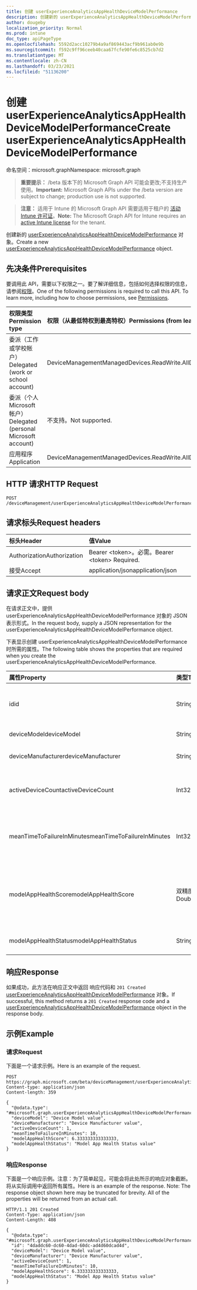 ```yaml
---
title: 创建 userExperienceAnalyticsAppHealthDeviceModelPerformance
description: 创建新的 userExperienceAnalyticsAppHealthDeviceModelPerformance 对象。
author: dougeby
localization_priority: Normal
ms.prod: intune
doc_type: apiPageType
ms.openlocfilehash: 5592d2acc10279b4a9af869443acf9b961ab0e9b
ms.sourcegitcommit: f592c9ff96ceeb40caa67fcfe90fe6c8525cb7d2
ms.translationtype: MT
ms.contentlocale: zh-CN
ms.lasthandoff: 03/23/2021
ms.locfileid: "51136200"
---
```

# <a name="create-userexperienceanalyticsapphealthdevicemodelperformance"></a><span data-ttu-id="c1ed6-103">创建 userExperienceAnalyticsAppHealthDeviceModelPerformance</span><span class="sxs-lookup"><span data-stu-id="c1ed6-103">Create userExperienceAnalyticsAppHealthDeviceModelPerformance</span></span>

<span data-ttu-id="c1ed6-104">命名空间：microsoft.graph</span><span class="sxs-lookup"><span data-stu-id="c1ed6-104">Namespace: microsoft.graph</span></span>

> <span data-ttu-id="c1ed6-105">**重要提示：** /beta 版本下的 Microsoft Graph API 可能会更改;不支持生产使用。</span><span class="sxs-lookup"><span data-stu-id="c1ed6-105">**Important:** Microsoft Graph APIs under the /beta version are subject to change; production use is not supported.</span></span>

> <span data-ttu-id="c1ed6-106">**注意：** 适用于 Intune 的 Microsoft Graph API 需要适用于租户的 [活动 Intune 许可证](https://go.microsoft.com/fwlink/?linkid=839381)。</span><span class="sxs-lookup"><span data-stu-id="c1ed6-106">**Note:** The Microsoft Graph API for Intune requires an [active Intune license](https://go.microsoft.com/fwlink/?linkid=839381) for the tenant.</span></span>

<span data-ttu-id="c1ed6-107">创建新的 [userExperienceAnalyticsAppHealthDeviceModelPerformance](../resources/intune-devices-userexperienceanalyticsapphealthdevicemodelperformance.md) 对象。</span><span class="sxs-lookup"><span data-stu-id="c1ed6-107">Create a new [userExperienceAnalyticsAppHealthDeviceModelPerformance](../resources/intune-devices-userexperienceanalyticsapphealthdevicemodelperformance.md) object.</span></span>

## <a name="prerequisites"></a><span data-ttu-id="c1ed6-108">先决条件</span><span class="sxs-lookup"><span data-stu-id="c1ed6-108">Prerequisites</span></span>
<span data-ttu-id="c1ed6-p101">要调用此 API，需要以下权限之一。要了解详细信息，包括如何选择权限的信息，请参阅[权限](/graph/permissions-reference)。</span><span class="sxs-lookup"><span data-stu-id="c1ed6-p101">One of the following permissions is required to call this API. To learn more, including how to choose permissions, see [Permissions](/graph/permissions-reference).</span></span>

|<span data-ttu-id="c1ed6-111">权限类型</span><span class="sxs-lookup"><span data-stu-id="c1ed6-111">Permission type</span></span>|<span data-ttu-id="c1ed6-112">权限（从最低特权到最高特权）</span><span class="sxs-lookup"><span data-stu-id="c1ed6-112">Permissions (from least to most privileged)</span></span>|
|:---|:---|
|<span data-ttu-id="c1ed6-113">委派（工作或学校帐户）</span><span class="sxs-lookup"><span data-stu-id="c1ed6-113">Delegated (work or school account)</span></span>|<span data-ttu-id="c1ed6-114">DeviceManagementManagedDevices.ReadWrite.All</span><span class="sxs-lookup"><span data-stu-id="c1ed6-114">DeviceManagementManagedDevices.ReadWrite.All</span></span>|
|<span data-ttu-id="c1ed6-115">委派（个人 Microsoft 帐户）</span><span class="sxs-lookup"><span data-stu-id="c1ed6-115">Delegated (personal Microsoft account)</span></span>|<span data-ttu-id="c1ed6-116">不支持。</span><span class="sxs-lookup"><span data-stu-id="c1ed6-116">Not supported.</span></span>|
|<span data-ttu-id="c1ed6-117">应用程序</span><span class="sxs-lookup"><span data-stu-id="c1ed6-117">Application</span></span>|<span data-ttu-id="c1ed6-118">DeviceManagementManagedDevices.ReadWrite.All</span><span class="sxs-lookup"><span data-stu-id="c1ed6-118">DeviceManagementManagedDevices.ReadWrite.All</span></span>|

## <a name="http-request"></a><span data-ttu-id="c1ed6-119">HTTP 请求</span><span class="sxs-lookup"><span data-stu-id="c1ed6-119">HTTP Request</span></span>
<!-- {
  "blockType": "ignored"
}
-->
``` http
POST /deviceManagement/userExperienceAnalyticsAppHealthDeviceModelPerformance
```

## <a name="request-headers"></a><span data-ttu-id="c1ed6-120">请求标头</span><span class="sxs-lookup"><span data-stu-id="c1ed6-120">Request headers</span></span>
|<span data-ttu-id="c1ed6-121">标头</span><span class="sxs-lookup"><span data-stu-id="c1ed6-121">Header</span></span>|<span data-ttu-id="c1ed6-122">值</span><span class="sxs-lookup"><span data-stu-id="c1ed6-122">Value</span></span>|
|:---|:---|
|<span data-ttu-id="c1ed6-123">Authorization</span><span class="sxs-lookup"><span data-stu-id="c1ed6-123">Authorization</span></span>|<span data-ttu-id="c1ed6-124">Bearer &lt;token&gt;。必需。</span><span class="sxs-lookup"><span data-stu-id="c1ed6-124">Bearer &lt;token&gt; Required.</span></span>|
|<span data-ttu-id="c1ed6-125">接受</span><span class="sxs-lookup"><span data-stu-id="c1ed6-125">Accept</span></span>|<span data-ttu-id="c1ed6-126">application/json</span><span class="sxs-lookup"><span data-stu-id="c1ed6-126">application/json</span></span>|

## <a name="request-body"></a><span data-ttu-id="c1ed6-127">请求正文</span><span class="sxs-lookup"><span data-stu-id="c1ed6-127">Request body</span></span>
<span data-ttu-id="c1ed6-128">在请求正文中，提供 userExperienceAnalyticsAppHealthDeviceModelPerformance 对象的 JSON 表示形式。</span><span class="sxs-lookup"><span data-stu-id="c1ed6-128">In the request body, supply a JSON representation for the userExperienceAnalyticsAppHealthDeviceModelPerformance object.</span></span>

<span data-ttu-id="c1ed6-129">下表显示创建 userExperienceAnalyticsAppHealthDeviceModelPerformance 时所需的属性。</span><span class="sxs-lookup"><span data-stu-id="c1ed6-129">The following table shows the properties that are required when you create the userExperienceAnalyticsAppHealthDeviceModelPerformance.</span></span>

|<span data-ttu-id="c1ed6-130">属性</span><span class="sxs-lookup"><span data-stu-id="c1ed6-130">Property</span></span>|<span data-ttu-id="c1ed6-131">类型</span><span class="sxs-lookup"><span data-stu-id="c1ed6-131">Type</span></span>|<span data-ttu-id="c1ed6-132">说明</span><span class="sxs-lookup"><span data-stu-id="c1ed6-132">Description</span></span>|
|:---|:---|:---|
|<span data-ttu-id="c1ed6-133">id</span><span class="sxs-lookup"><span data-stu-id="c1ed6-133">id</span></span>|<span data-ttu-id="c1ed6-134">String</span><span class="sxs-lookup"><span data-stu-id="c1ed6-134">String</span></span>|<span data-ttu-id="c1ed6-135">用户体验分析设备模型性能对象的唯一标识符。</span><span class="sxs-lookup"><span data-stu-id="c1ed6-135">The unique identifier of the user experience analytics device model performance object.</span></span>|
|<span data-ttu-id="c1ed6-136">deviceModel</span><span class="sxs-lookup"><span data-stu-id="c1ed6-136">deviceModel</span></span>|<span data-ttu-id="c1ed6-137">String</span><span class="sxs-lookup"><span data-stu-id="c1ed6-137">String</span></span>|<span data-ttu-id="c1ed6-138">设备的型号名称。</span><span class="sxs-lookup"><span data-stu-id="c1ed6-138">The model name of the device.</span></span>|
|<span data-ttu-id="c1ed6-139">deviceManufacturer</span><span class="sxs-lookup"><span data-stu-id="c1ed6-139">deviceManufacturer</span></span>|<span data-ttu-id="c1ed6-140">String</span><span class="sxs-lookup"><span data-stu-id="c1ed6-140">String</span></span>|<span data-ttu-id="c1ed6-141">设备的制造商名称。</span><span class="sxs-lookup"><span data-stu-id="c1ed6-141">The manufacturer name of the device.</span></span>|
|<span data-ttu-id="c1ed6-142">activeDeviceCount</span><span class="sxs-lookup"><span data-stu-id="c1ed6-142">activeDeviceCount</span></span>|<span data-ttu-id="c1ed6-143">Int32</span><span class="sxs-lookup"><span data-stu-id="c1ed6-143">Int32</span></span>|<span data-ttu-id="c1ed6-144">型号的活动设备数。</span><span class="sxs-lookup"><span data-stu-id="c1ed6-144">The number of active devices for the model.</span></span> <span data-ttu-id="c1ed6-145">有效值 -2147483648 到 2147483647</span><span class="sxs-lookup"><span data-stu-id="c1ed6-145">Valid values -2147483648 to 2147483647</span></span>|
|<span data-ttu-id="c1ed6-146">meanTimeToFailureInMinutes</span><span class="sxs-lookup"><span data-stu-id="c1ed6-146">meanTimeToFailureInMinutes</span></span>|<span data-ttu-id="c1ed6-147">Int32</span><span class="sxs-lookup"><span data-stu-id="c1ed6-147">Int32</span></span>|<span data-ttu-id="c1ed6-148">型号设备失败平均时间（分钟）。</span><span class="sxs-lookup"><span data-stu-id="c1ed6-148">The mean time to failure for the model device in minutes.</span></span> <span data-ttu-id="c1ed6-149">有效值 -2147483648 到 2147483647</span><span class="sxs-lookup"><span data-stu-id="c1ed6-149">Valid values -2147483648 to 2147483647</span></span>|
|<span data-ttu-id="c1ed6-150">modelAppHealthScore</span><span class="sxs-lookup"><span data-stu-id="c1ed6-150">modelAppHealthScore</span></span>|<span data-ttu-id="c1ed6-151">双精度</span><span class="sxs-lookup"><span data-stu-id="c1ed6-151">Double</span></span>|<span data-ttu-id="c1ed6-152">设备型号的应用运行状况分数。</span><span class="sxs-lookup"><span data-stu-id="c1ed6-152">The app health score of the device model.</span></span> <span data-ttu-id="c1ed6-153">有效值 -1.79769313486232E+308 到 1.79769313486232E+308</span><span class="sxs-lookup"><span data-stu-id="c1ed6-153">Valid values -1.79769313486232E+308 to 1.79769313486232E+308</span></span>|
|<span data-ttu-id="c1ed6-154">modelAppHealthStatus</span><span class="sxs-lookup"><span data-stu-id="c1ed6-154">modelAppHealthStatus</span></span>|<span data-ttu-id="c1ed6-155">String</span><span class="sxs-lookup"><span data-stu-id="c1ed6-155">String</span></span>|<span data-ttu-id="c1ed6-156">设备模型的总体应用运行状况状态。</span><span class="sxs-lookup"><span data-stu-id="c1ed6-156">The overall app health status of the device model.</span></span>|



## <a name="response"></a><span data-ttu-id="c1ed6-157">响应</span><span class="sxs-lookup"><span data-stu-id="c1ed6-157">Response</span></span>
<span data-ttu-id="c1ed6-158">如果成功，此方法在响应正文中返回 响应代码和 `201 Created` [userExperienceAnalyticsAppHealthDeviceModelPerformance](../resources/intune-devices-userexperienceanalyticsapphealthdevicemodelperformance.md) 对象。</span><span class="sxs-lookup"><span data-stu-id="c1ed6-158">If successful, this method returns a `201 Created` response code and a [userExperienceAnalyticsAppHealthDeviceModelPerformance](../resources/intune-devices-userexperienceanalyticsapphealthdevicemodelperformance.md) object in the response body.</span></span>

## <a name="example"></a><span data-ttu-id="c1ed6-159">示例</span><span class="sxs-lookup"><span data-stu-id="c1ed6-159">Example</span></span>

### <a name="request"></a><span data-ttu-id="c1ed6-160">请求</span><span class="sxs-lookup"><span data-stu-id="c1ed6-160">Request</span></span>
<span data-ttu-id="c1ed6-161">下面是一个请求示例。</span><span class="sxs-lookup"><span data-stu-id="c1ed6-161">Here is an example of the request.</span></span>
``` http
POST https://graph.microsoft.com/beta/deviceManagement/userExperienceAnalyticsAppHealthDeviceModelPerformance
Content-type: application/json
Content-length: 359

{
  "@odata.type": "#microsoft.graph.userExperienceAnalyticsAppHealthDeviceModelPerformance",
  "deviceModel": "Device Model value",
  "deviceManufacturer": "Device Manufacturer value",
  "activeDeviceCount": 1,
  "meanTimeToFailureInMinutes": 10,
  "modelAppHealthScore": 6.333333333333333,
  "modelAppHealthStatus": "Model App Health Status value"
}
```

### <a name="response"></a><span data-ttu-id="c1ed6-162">响应</span><span class="sxs-lookup"><span data-stu-id="c1ed6-162">Response</span></span>
<span data-ttu-id="c1ed6-p105">下面是一个响应示例。注意：为了简单起见，可能会将此处所示的响应对象截断。将从实际调用中返回所有属性。</span><span class="sxs-lookup"><span data-stu-id="c1ed6-p105">Here is an example of the response. Note: The response object shown here may be truncated for brevity. All of the properties will be returned from an actual call.</span></span>
``` http
HTTP/1.1 201 Created
Content-Type: application/json
Content-Length: 408

{
  "@odata.type": "#microsoft.graph.userExperienceAnalyticsAppHealthDeviceModelPerformance",
  "id": "4daddc60-dc60-4dad-60dc-ad4d60dcad4d",
  "deviceModel": "Device Model value",
  "deviceManufacturer": "Device Manufacturer value",
  "activeDeviceCount": 1,
  "meanTimeToFailureInMinutes": 10,
  "modelAppHealthScore": 6.333333333333333,
  "modelAppHealthStatus": "Model App Health Status value"
}
```




